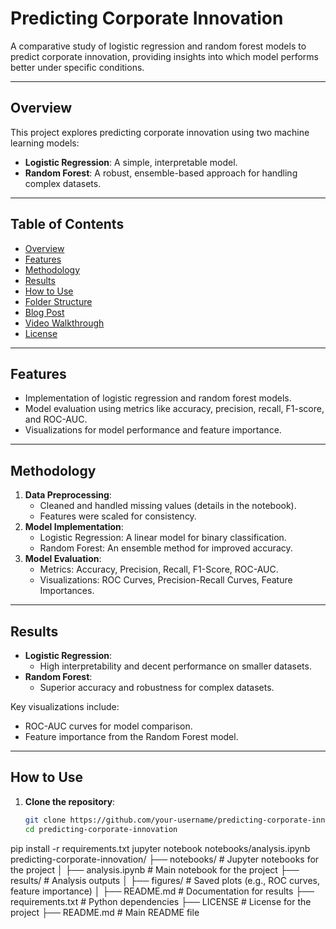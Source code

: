 
# Predicting Corporate Innovation

A comparative study of logistic regression and random forest models to predict corporate innovation, providing insights into which model performs better under specific conditions.

---

## Overview

This project explores predicting corporate innovation using two machine learning models:
- **Logistic Regression**: A simple, interpretable model.
- **Random Forest**: A robust, ensemble-based approach for handling complex datasets.

---

## Table of Contents
- [Overview](#overview)
- [Features](#features)
- [Methodology](#methodology)
- [Results](#results)
- [How to Use](#how-to-use)
- [Folder Structure](#folder-structure)
- [Blog Post](#blog-post)
- [Video Walkthrough](#video-walkthrough)
- [License](#license)

---

## Features
- Implementation of logistic regression and random forest models.
- Model evaluation using metrics like accuracy, precision, recall, F1-score, and ROC-AUC.
- Visualizations for model performance and feature importance.

---

## Methodology
1. **Data Preprocessing**:
   - Cleaned and handled missing values (details in the notebook).
   - Features were scaled for consistency.
2. **Model Implementation**:
   - Logistic Regression: A linear model for binary classification.
   - Random Forest: An ensemble method for improved accuracy.
3. **Model Evaluation**:
   - Metrics: Accuracy, Precision, Recall, F1-Score, ROC-AUC.
   - Visualizations: ROC Curves, Precision-Recall Curves, Feature Importances.

---

## Results
- **Logistic Regression**:
  - High interpretability and decent performance on smaller datasets.
- **Random Forest**:
  - Superior accuracy and robustness for complex datasets.

Key visualizations include:
- ROC-AUC curves for model comparison.
- Feature importance from the Random Forest model.

---

## How to Use

1. **Clone the repository**:
   ```bash
   git clone https://github.com/your-username/predicting-corporate-innovation.git
   cd predicting-corporate-innovation
pip install -r requirements.txt
jupyter notebook notebooks/analysis.ipynb
predicting-corporate-innovation/
├── notebooks/                # Jupyter notebooks for the project
│   ├── analysis.ipynb         # Main notebook for the project
├── results/                  # Analysis outputs
│   ├── figures/               # Saved plots (e.g., ROC curves, feature importance)
│   ├── README.md              # Documentation for results
├── requirements.txt          # Python dependencies
├── LICENSE                   # License for the project
├── README.md                 # Main README file
